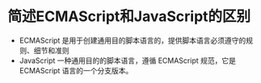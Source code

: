 # 简述ECMAScript和JavaScript的区别

+ ECMAScript 是用于创建通用目的脚本语言的，提供脚本语言必须遵守的规则、细节和准则
+ JavaScript 一种通用目的的脚本语言，遵循 ECMAScript 规范，它是 ECMAScript 语言的一个分支版本。
